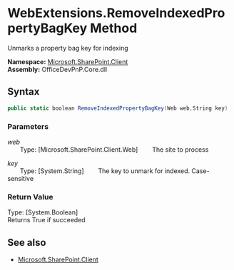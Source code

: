 # WebExtensions.RemoveIndexedPropertyBagKey Method  
Unmarks a property bag key for indexing  

**Namespace:** [Microsoft.SharePoint.Client](Microsoft.SharePoint.Client.md)  
**Assembly:** OfficeDevPnP.Core.dll  
## Syntax
```C#
public static boolean RemoveIndexedPropertyBagKey(Web web,String key)
```
### Parameters
*web*  
&emsp;&emsp;Type: [Microsoft.SharePoint.Client.Web] 
&emsp;&emsp;The site to process  
  
*key*  
&emsp;&emsp;Type: [System.String] 
&emsp;&emsp;The key to unmark for indexed. Case-sensitive  
  
### Return Value
Type: [System.Boolean]  
Returns True if succeeded

## See also
- [Microsoft.SharePoint.Client](Microsoft.SharePoint.Client.md)
